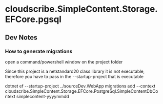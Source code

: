 ﻿# cloudscribe.SimpleContent.Storage.EFCore.pgsql

## Dev Notes

### How to generate migrations

open a command/powershell window on the project folder

Since this project is a netstandard20 class library it is not executable, therefore you have to pass in the --startup-project that is executable

dotnet ef --startup-project ../sourceDev.WebApp migrations add  --context cloudscribe.SimpleContent.Storage.EFCore.PostgreSql.SimpleContentDbContext simplecontent-yyyymmdd
